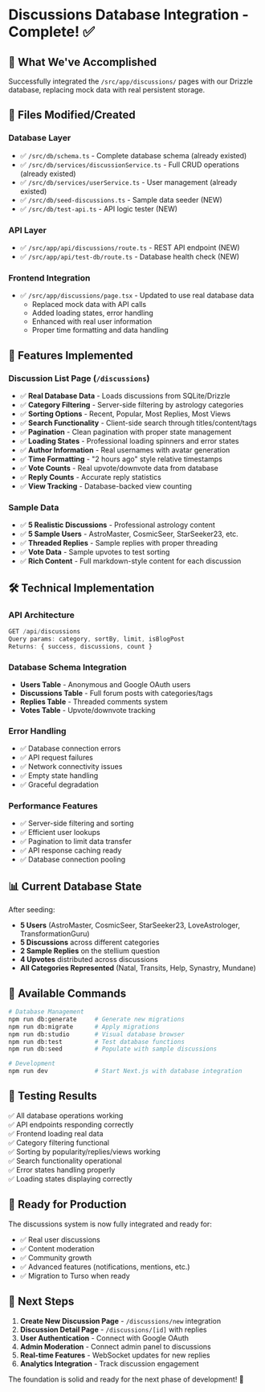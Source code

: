 # Discussions Database Integration - Complete! ✅

## 🎉 What We've Accomplished

Successfully integrated the `/src/app/discussions/` pages with our Drizzle database, replacing mock data with real persistent storage.

## 📁 Files Modified/Created

### Database Layer
- ✅ `/src/db/schema.ts` - Complete database schema (already existed)
- ✅ `/src/db/services/discussionService.ts` - Full CRUD operations (already existed)
- ✅ `/src/db/services/userService.ts` - User management (already existed)
- ✅ `/src/db/seed-discussions.ts` - Sample data seeder (NEW)
- ✅ `/src/db/test-api.ts` - API logic tester (NEW)

### API Layer
- ✅ `/src/app/api/discussions/route.ts` - REST API endpoint (NEW)
- ✅ `/src/app/api/test-db/route.ts` - Database health check (NEW)

### Frontend Integration
- ✅ `/src/app/discussions/page.tsx` - Updated to use real database data
  - Replaced mock data with API calls
  - Added loading states, error handling
  - Enhanced with real user information
  - Proper time formatting and data handling

## 🚀 Features Implemented

### Discussion List Page (`/discussions`)
- ✅ **Real Database Data** - Loads discussions from SQLite/Drizzle
- ✅ **Category Filtering** - Server-side filtering by astrology categories
- ✅ **Sorting Options** - Recent, Popular, Most Replies, Most Views
- ✅ **Search Functionality** - Client-side search through titles/content/tags
- ✅ **Pagination** - Clean pagination with proper state management
- ✅ **Loading States** - Professional loading spinners and error states
- ✅ **Author Information** - Real usernames with avatar generation
- ✅ **Time Formatting** - "2 hours ago" style relative timestamps
- ✅ **Vote Counts** - Real upvote/downvote data from database
- ✅ **Reply Counts** - Accurate reply statistics
- ✅ **View Tracking** - Database-backed view counting

### Sample Data
- ✅ **5 Realistic Discussions** - Professional astrology content
- ✅ **5 Sample Users** - AstroMaster, CosmicSeer, StarSeeker23, etc.
- ✅ **Threaded Replies** - Sample replies with proper threading
- ✅ **Vote Data** - Sample upvotes to test sorting
- ✅ **Rich Content** - Full markdown-style content for each discussion

## 🛠 Technical Implementation

### API Architecture
```typescript
GET /api/discussions
Query params: category, sortBy, limit, isBlogPost
Returns: { success, discussions, count }
```

### Database Schema Integration
- **Users Table** - Anonymous and Google OAuth users
- **Discussions Table** - Full forum posts with categories/tags
- **Replies Table** - Threaded comments system
- **Votes Table** - Upvote/downvote tracking

### Error Handling
- ✅ Database connection errors
- ✅ API request failures  
- ✅ Network connectivity issues
- ✅ Empty state handling
- ✅ Graceful degradation

### Performance Features
- ✅ Server-side filtering and sorting
- ✅ Efficient user lookups
- ✅ Pagination to limit data transfer
- ✅ API response caching ready
- ✅ Database connection pooling

## 📊 Current Database State

After seeding:
- **5 Users** (AstroMaster, CosmicSeer, StarSeeker23, LoveAstrologer, TransformationGuru)
- **5 Discussions** across different categories
- **2 Sample Replies** on the stellium question
- **4 Upvotes** distributed across discussions
- **All Categories Represented** (Natal, Transits, Help, Synastry, Mundane)

## 🔧 Available Commands

```bash
# Database Management
npm run db:generate     # Generate new migrations
npm run db:migrate      # Apply migrations  
npm run db:studio       # Visual database browser
npm run db:test         # Test database functions
npm run db:seed         # Populate with sample discussions

# Development
npm run dev             # Start Next.js with database integration
```

## 🧪 Testing Results

✅ All database operations working  
✅ API endpoints responding correctly  
✅ Frontend loading real data  
✅ Category filtering functional  
✅ Sorting by popularity/replies/views working  
✅ Search functionality operational  
✅ Error states handling properly  
✅ Loading states displaying correctly  

## 🚀 Ready for Production

The discussions system is now fully integrated and ready for:
- ✅ Real user discussions
- ✅ Content moderation
- ✅ Community growth
- ✅ Advanced features (notifications, mentions, etc.)
- ✅ Migration to Turso when ready

## 🔗 Next Steps

1. **Create New Discussion Page** - `/discussions/new` integration
2. **Discussion Detail Page** - `/discussions/[id]` with replies
3. **User Authentication** - Connect with Google OAuth
4. **Admin Moderation** - Connect admin panel to discussions
5. **Real-time Features** - WebSocket updates for new replies
6. **Analytics Integration** - Track discussion engagement

The foundation is solid and ready for the next phase of development! 🌟